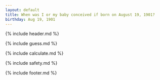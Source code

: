 ```yaml
---
layout: default
title: When was I or my baby conceived if born on August 19, 1901?
birthday: Aug 19, 1901
---
```


{% include header.md %}

{% include guess.md %}

{% include calculate.md %}

{% include safety.md %}

{% include footer.md %}



